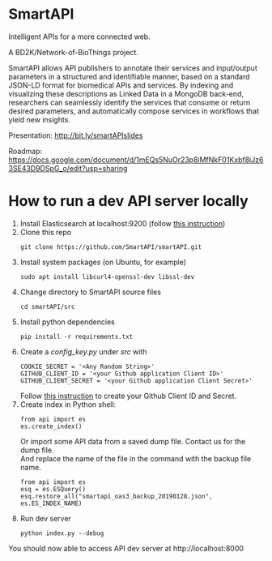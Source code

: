 # SmartAPI
Intelligent APIs for a more connected web.

A BD2K/Network-of-BioThings project.

SmartAPI allows API publishers to annotate their services and input/output parameters in a structured and identifiable manner, based on a standard JSON-LD format for biomedical APIs and services. By indexing and visualizing these descriptions as Linked Data in a MongoDB back-end, researchers can seamlessly identify the services that consume or return desired parameters, and automatically compose services in workflows that yield new insights.

Presentation: http://bit.ly/smartAPIslides

Roadmap: https://docs.google.com/document/d/1mEQs5NuOr23p8iMfNkF01Kxbf8iJz63SE43D9DSpG_o/edit?usp=sharing


# How to run a dev API server locally
1. Install Elasticsearch at localhost:9200 (follow [this instruction](https://www.elastic.co/guide/en/elasticsearch/reference/current/_installation.html))
2. Clone this repo
    ```
    git clone https://github.com/SmartAPI/smartAPI.git
    ````
3. Install system packages (on Ubuntu, for example)
    ```
    sudo apt install libcurl4-openssl-dev libssl-dev
    ```
4. Change directory to SmartAPI source files
    ```
    cd smartAPI/src
    ```
3. Install python dependencies
    ```
    pip install -r requirements.txt
    ```
5. Create a *config_key.py* under *src* with
    ```
    COOKIE_SECRET = '<Any Random String>'
    GITHUB_CLIENT_ID = '<your Github application Client ID>'
    GITHUB_CLIENT_SECRET = '<your Github application Client Secret>'
    ```
    Follow [this instruction](https://developer.github.com/apps/building-oauth-apps/creating-an-oauth-app/) to create your Github Client ID and Secret.
6. Create index in Python shell:
    ```
    from api import es  
    es.create_index()
    ```
   Or import some API data from a saved dump file. Contact us for the dump file.  
   And replace the name of the file in the command with the backup file name.
    ```
    from api import es
    esq = es.ESQuery()
    esq.restore_all("smartapi_oas3_backup_20190128.json", es.ES_INDEX_NAME)
    ```
8. Run dev server
    ```
    python index.py --debug
    ```
You should now able to access API dev server at http://localhost:8000
